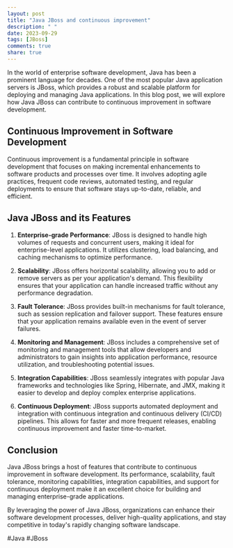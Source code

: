 ```yaml
---
layout: post
title: "Java JBoss and continuous improvement"
description: " "
date: 2023-09-29
tags: [JBoss]
comments: true
share: true
---
```


In the world of enterprise software development, Java has been a prominent language for decades. One of the most popular Java application servers is JBoss, which provides a robust and scalable platform for deploying and managing Java applications. In this blog post, we will explore how Java JBoss can contribute to continuous improvement in software development.

## Continuous Improvement in Software Development

Continuous improvement is a fundamental principle in software development that focuses on making incremental enhancements to software products and processes over time. It involves adopting agile practices, frequent code reviews, automated testing, and regular deployments to ensure that software stays up-to-date, reliable, and efficient.

## Java JBoss and its Features

1. **Enterprise-grade Performance**: JBoss is designed to handle high volumes of requests and concurrent users, making it ideal for enterprise-level applications. It utilizes clustering, load balancing, and caching mechanisms to optimize performance.

2. **Scalability**: JBoss offers horizontal scalability, allowing you to add or remove servers as per your application's demand. This flexibility ensures that your application can handle increased traffic without any performance degradation.

3. **Fault Tolerance**: JBoss provides built-in mechanisms for fault tolerance, such as session replication and failover support. These features ensure that your application remains available even in the event of server failures.

4. **Monitoring and Management**: JBoss includes a comprehensive set of monitoring and management tools that allow developers and administrators to gain insights into application performance, resource utilization, and troubleshooting potential issues.

5. **Integration Capabilities**: JBoss seamlessly integrates with popular Java frameworks and technologies like Spring, Hibernate, and JMX, making it easier to develop and deploy complex enterprise applications.

6. **Continuous Deployment**: JBoss supports automated deployment and integration with continuous integration and continuous delivery (CI/CD) pipelines. This allows for faster and more frequent releases, enabling continuous improvement and faster time-to-market.

## Conclusion

Java JBoss brings a host of features that contribute to continuous improvement in software development. Its performance, scalability, fault tolerance, monitoring capabilities, integration capabilities, and support for continuous deployment make it an excellent choice for building and managing enterprise-grade applications.

By leveraging the power of Java JBoss, organizations can enhance their software development processes, deliver high-quality applications, and stay competitive in today's rapidly changing software landscape.

\#Java #JBoss